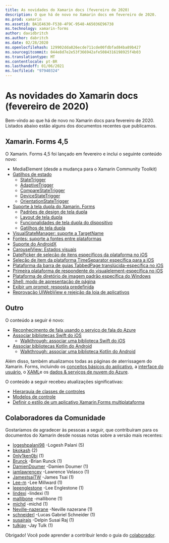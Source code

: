```yaml
---
title: As novidades do Xamarin docs (fevereiro de 2020)
description: O que há de novo no Xamarin docs em fevereiro de 2020.
ms.prod: xamarin
ms.assetid: BA1E4630-F538-4F9C-9548-A65036E96738
ms.technology: xamarin-forms
author: davidbritch
ms.author: dabritch
ms.date: 02/28/2020
ms.openlocfilehash: 129902dda826ecde711cde00fdbfad84ba89b427
ms.sourcegitcommit: 044e8d7e2e53f366942afe5084316198925f4b03
ms.translationtype: MT
ms.contentlocale: pt-BR
ms.lasthandoff: 01/06/2021
ms.locfileid: "97940324"
---
```

# <a name="xamarin-docs-whats-new-february-2020"></a>As novidades do Xamarin docs (fevereiro de 2020)

Bem-vindo ao que há de novo no Xamarin docs para fevereiro de 2020. Listados abaixo estão alguns dos documentos recentes que publicamos.

## <a name="xamarinforms-45"></a>Xamarin. Forms 4,5

O Xamarin. Forms 4,5 foi lançado em fevereiro e inclui o seguinte conteúdo novo:

- MediaElement (desde a mudança para o Xamarin Community Toolkit)
- [Gatilhos de estado](~/xamarin-forms/app-fundamentals/triggers.md#state-triggers)
  - [StateTrigger](~/xamarin-forms/app-fundamentals/triggers.md#state-trigger)
  - [AdaptiveTrigger](~/xamarin-forms/app-fundamentals/triggers.md#adaptive-trigger)
  - [CompareStateTrigger](~/xamarin-forms/app-fundamentals/triggers.md#compare-state-trigger)
  - [DeviceStateTrigger](~/xamarin-forms/app-fundamentals/triggers.md#device-state-trigger)
  - [OrientationStateTrigger](~/xamarin-forms/app-fundamentals/triggers.md#orientation-state-trigger)
- [Suporte à tela dupla do Xamarin. Forms](~/xamarin-forms/app-fundamentals/dual-screen/index.md)
  - [Padrões de design de tela dupla](~/xamarin-forms/app-fundamentals/dual-screen/design-patterns.md)
  - [Layout de tela dupla](~/xamarin-forms/app-fundamentals/dual-screen/twopaneview.md)
  - [Funcionalidades de tela dupla do dispositivo](~/xamarin-forms/app-fundamentals/dual-screen/dual-screen-info.md)
  - [Gatilhos de tela dupla](~/xamarin-forms/app-fundamentals/dual-screen/triggers.md)  
- [VisualStateManager: suporte a TargetName](~/xamarin-forms/user-interface/visual-state-manager.md#set-state-on-multiple-elements)
- [Fontes: suporte a fontes entre plataformas](~/xamarin-forms/user-interface/text/fonts.md#set-the-font-family)
- [Suporte do AndroidX](~/xamarin-forms/platform/android/androidx-migration.md)
- [CarouselView: Estados visuais](~/xamarin-forms/user-interface/carouselview/interaction.md#define-visual-states)
- [DatePicker de seleção de itens específicos da plataforma no iOS](~/xamarin-forms/platform/ios/datepicker-selection.md)
- [Seleção de item da plataforma TimeSeparator específica para a iOS](~/xamarin-forms/platform/ios/timepicker-selection.md)
- [Plataforma da barra de guias TabbedPage translúcida-específica no iOS](~/xamarin-forms/platform/ios/tabbedpage-translucent-tabbar.md)
- [Primeira plataforma de respondente do visualelement-específica no iOS](~/xamarin-forms/platform/ios/visualelement-first-responder.md)
- [Plataforma de diretório de imagem padrão específica do Windows](~/xamarin-forms/platform/windows/default-image-directory.md)
- [Shell: modo de apresentação de página](~/xamarin-forms/app-fundamentals/shell/configuration.md#set-page-presentation-mode)
- [Exibir um prompt: resposta predefinida](~/xamarin-forms/user-interface/pop-ups.md#display-a-prompt)
- [Reprovação UIWebView e rejeição da loja de aplicativos](~/xamarin-forms/user-interface/webview.md#uiwebview-deprecation-and-app-store-rejection-itms-90809)

## <a name="other"></a>Outro

O conteúdo a seguir é novo:

- [Reconhecimento de fala usando o serviço de fala do Azure](~/xamarin-forms/data-cloud/azure-cognitive-services/speech-recognition.md)
- [Associar bibliotecas Swift do iOS](~/ios/platform/binding-swift/index.md)
  - [Walkthrough: associar uma biblioteca Swift do iOS](~/ios/platform/binding-swift/walkthrough.md)
- [Associar bibliotecas Kotlin do Android](~/android/platform/binding-kotlin-library/index.md)
  - [Walkthrough: associar uma biblioteca Kotlin do Android](~/android/platform/binding-kotlin-library/walkthrough.md)

Além disso, também atualizamos todas as páginas de aterrissagem do Xamarin. Forms, incluindo os [conceitos básicos do aplicativo](~/xamarin-forms/app-fundamentals/index.yml), a [interface do usuário](~/xamarin-forms/user-interface/index.yml), o [XAML](~/xamarin-forms/xaml/index.yml)e os [dados & serviços de nuvem do Azure](~/xamarin-forms/data-cloud/index.yml).

O conteúdo a seguir recebeu atualizações significativas:

- [Hierarquia de classes de controles](~/xamarin-forms/internals/class-hierarchy.md)
- [Modelos de controle](~/xamarin-forms/app-fundamentals/templates/control-template.md)
- [Definir o estilo de um aplicativo Xamarin.Forms multiplataforma](~/get-started/quickstarts/styling.md)

## <a name="community-contributors"></a>Colaboradores da Comunidade

Gostaríamos de agradecer às pessoas a seguir, que contribuíram para os documentos do Xamarin desde nossas notas sobre a versão mais recentes:

- [logeshpalani98](https://github.com/logeshpalani98) -Logesh Palani (5)
- [bkokash](https://github.com/bkokash) (2)
- [0nly1ken0bi](https://github.com/0nly1ken0bi) (1)
- [Brunck](https://github.com/brunck) -Brian Runck (1)
- [DamienDoumer](https://github.com/DamienDoumer) -Damien Doumer (1)
- [iamlawrencev](https://github.com/iamlawrencev) -Lawrence Velasco (1)
- [JamestsaiTW](https://github.com/JamestsaiTW) -James Tsai (1)
- [Lee-m](https://github.com/lee-m) -Lee Millward (1)
- [leeenglestone](https://github.com/leeenglestone) -Lee Englestone (1)
- [lindexi](https://github.com/lindexi) -lindexi (1)
- [mallibone](https://github.com/mallibone) -mallibone (1)
- [michd](https://github.com/michd) -michd (1)
- [Neville-nazerane](https://github.com/neville-nazerane) -Neville nazerane (1)
- [schneiderl](https://github.com/schneiderl) -Lucas Gabriel Schneider (1)
- [susairajs](https://github.com/susairajs) -Delpin Susai Raj (1)
- [tulkjay](https://github.com/tulkjay) -Jay Tulk (1)

Obrigado! Você pode aprender a contribuir lendo o guia do [colaborador](https://github.com/MicrosoftDocs/xamarin-docs/blob/live/CONTRIBUTING.md).
